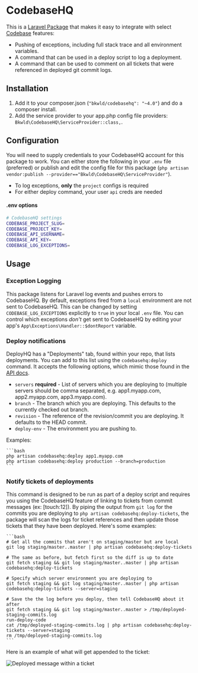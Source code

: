 # CodebaseHQ

This is a [Laravel Package](http://laravel.com/) that makes it easy to integrate with select [Codebase](http://www.codebasehq.com/) features:

* Pushing of exceptions, including full stack trace and all environment variables.
* A command that can be used in a deploy script to log a deployment.
* A command that can be used to comment on all tickets that were referenced in deployed git commit logs.

## Installation

1. Add it to your composer.json (`"bkwld/codebasehq": "~4.0"`) and do a composer install.
2. Add the service provider to your app.php config file providers: `Bkwld\CodebaseHQ\ServiceProvider::class,`.


## Configuration

You will need to supply credentials to your CodebaseHQ account for this package to work. You can either store the following in your `.env` file (preferred) or publish and edit the config file for this package (`php artisan vendor:publish --provider=="Bkwld\CodebaseHQ\ServiceProvider"`).

- To log exceptions, **only** the `project` configs is required
- For either deploy command, your user `api` creds are needed

#### .env options

```bash
# CodebaseHQ settings
CODEBASE_PROJECT_SLUG=
CODEBASE_PROJECT_KEY=
CODEBASE_API_USERNAME=
CODEBASE_API_KEY=
CODEBASE_LOG_EXCEPTIONS=
```


## Usage

### Exception Logging

This package listens for Laravel log events and pushes errors to CodebaseHQ.  By default, exceptions fired from a `local` environment are not sent to CodebaseHQ.  This can be changed by setting `CODEBASE_LOG_EXCEPTIONS` explicitly to `true` in your local `.env` file.  You can control which exceptions *don't* get sent to CodebaseHQ by editing your app's `App\Exceptions\Handler::$dontReport` variable.

### Deploy notifications

DeployHQ has a "Deployments" tab, found within your repo, that lists deployments.  You can add to this list using the `codebasehq:deploy` command.  It accepts the following options, which mimic those found in the [API docs](http://support.codebasehq.com/kb/repositories/deployments).

- `servers` **required** - List of servers which you are deploying to (multiple servers should be comma separated, e.g. app1.myapp.com, app2.myapp.com, app3.myapp.com).
- `branch` - The branch which you are deploying. This defaults to the currently checked out branch.
- `revision` - The reference of the revision/commit you are deploying. It defaults to the HEAD commit.
- `deploy-env` - The environment you are pushing to.

Examples:

	```bash
	php artisan codebasehq:deploy app1.myapp.com
	php artisan codebasehq:deploy production --branch=production
	```

### Notify tickets of deployments

This command is designed to be run as part of a deploy script and requires you using the CodebaseHQ feature of linking to tickets from commit messages (ex: [touch:12]).  By piping the output from `git log` for the commits you are deploying to `php artisan codebasehq:deploy-tickets`, the package will scan the logs for ticket references and then update those tickets that they have been deployed.  Here's some examples:

	```bash
	# Get all the commits that aren't on staging/master but are local
	git log staging/master..master | php artisan codebasehq:deploy-tickets

	# The same as before, but fetch first so the diff is up to date
	git fetch staging && git log staging/master..master | php artisan codebasehq:deploy-tickets

	# Specify which server environment you are deploying to
	git fetch staging && git log staging/master..master | php artisan codebasehq:deploy-tickets --server=staging

	# Save the the log before you deploy, then tell CodebaseHQ about it after
	git fetch staging && git log staging/master..master > /tmp/deployed-staging-commits.log
	run-deploy-code
	cat /tmp/deployed-staging-commits.log | php artisan codebasehq:deploy-tickets --server=staging
	rm /tmp/deployed-staging-commits.log
	```

Here is an example of what will get appended to the ticket:

![Deployed message within a ticket](http://f.cl.ly/items/342g2T0a04103m031q0Q/PNG.png)
